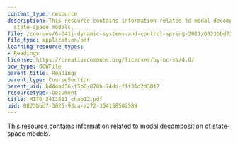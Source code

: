 ```yaml
---
content_type: resource
description: This resource contains information related to modal decomposition of
  state-space models.
file: /courses/6-241j-dynamic-systems-and-control-spring-2011/0823bbd7302593caa272304158502589_MIT6_241JS11_chap12.pdf
file_type: application/pdf
learning_resource_types:
- Readings
license: https://creativecommons.org/licenses/by-nc-sa/4.0/
ocw_type: OCWFile
parent_title: Readings
parent_type: CourseSection
parent_uid: bd44ad36-f5b6-870b-74dd-fff31d2d3017
resourcetype: Document
title: MIT6_241JS11_chap12.pdf
uid: 0823bbd7-3025-93ca-a272-304158502589
---
```

This resource contains information related to modal decomposition of state-space models.